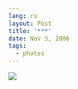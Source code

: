 ```yaml
---
lang: ru
layout: Post
title: '***'
date: Nov 3, 2006
tags:
  - photos
---
```


![](/images/blog/129380.jpg)
